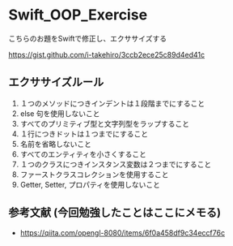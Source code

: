 # Swift_OOP_Exercise
こちらのお題をSwiftで修正し、エクササイズする

https://gist.github.com/i-takehiro/3ccb2ece25c89d4ed41c

## エクササイズルール

1. １つのメソッドにつきインデントは１段階までにすること
2. else 句を使用しないこと
3. すべてのプリミティブ型と文字列型をラップすること
4. １行につきドットは１つまでにすること
5. 名前を省略しないこと
6. すべてのエンティティを小さくすること
7. １つのクラスにつきインスタンス変数は２つまでにすること
8. ファーストクラスコレクションを使用すること
9. Getter, Setter, プロパティを使用しないこと

## 参考文献 (今回勉強したことはここにメモる)
- https://qiita.com/opengl-8080/items/6f0a458df9c34eccf76c
